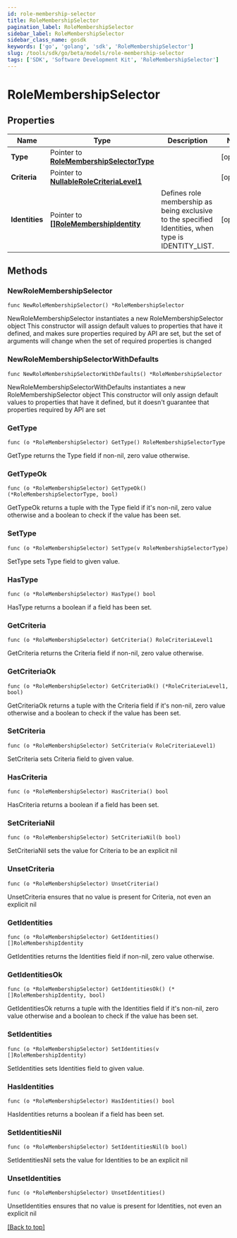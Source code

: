 ```yaml
---
id: role-membership-selector
title: RoleMembershipSelector
pagination_label: RoleMembershipSelector
sidebar_label: RoleMembershipSelector
sidebar_class_name: gosdk
keywords: ['go', 'golang', 'sdk', 'RoleMembershipSelector'] 
slug: /tools/sdk/go/beta/models/role-membership-selector
tags: ['SDK', 'Software Development Kit', 'RoleMembershipSelector']
---
```


# RoleMembershipSelector

## Properties

Name | Type | Description | Notes
------------ | ------------- | ------------- | -------------
**Type** |  Pointer to [**RoleMembershipSelectorType**](role-membership-selector-type) |  | [optional] 
**Criteria** |  Pointer to [**NullableRoleCriteriaLevel1**](role-criteria-level1) |  | [optional] 
**Identities** |  Pointer to [**[]RoleMembershipIdentity**](role-membership-identity) | Defines role membership as being exclusive to the specified Identities, when type is IDENTITY_LIST. | [optional] 

## Methods

### NewRoleMembershipSelector

`func NewRoleMembershipSelector() *RoleMembershipSelector`

NewRoleMembershipSelector instantiates a new RoleMembershipSelector object
This constructor will assign default values to properties that have it defined,
and makes sure properties required by API are set, but the set of arguments
will change when the set of required properties is changed

### NewRoleMembershipSelectorWithDefaults

`func NewRoleMembershipSelectorWithDefaults() *RoleMembershipSelector`

NewRoleMembershipSelectorWithDefaults instantiates a new RoleMembershipSelector object
This constructor will only assign default values to properties that have it defined,
but it doesn't guarantee that properties required by API are set

### GetType

`func (o *RoleMembershipSelector) GetType() RoleMembershipSelectorType`

GetType returns the Type field if non-nil, zero value otherwise.

### GetTypeOk

`func (o *RoleMembershipSelector) GetTypeOk() (*RoleMembershipSelectorType, bool)`

GetTypeOk returns a tuple with the Type field if it's non-nil, zero value otherwise
and a boolean to check if the value has been set.

### SetType

`func (o *RoleMembershipSelector) SetType(v RoleMembershipSelectorType)`

SetType sets Type field to given value.

### HasType

`func (o *RoleMembershipSelector) HasType() bool`

HasType returns a boolean if a field has been set.

### GetCriteria

`func (o *RoleMembershipSelector) GetCriteria() RoleCriteriaLevel1`

GetCriteria returns the Criteria field if non-nil, zero value otherwise.

### GetCriteriaOk

`func (o *RoleMembershipSelector) GetCriteriaOk() (*RoleCriteriaLevel1, bool)`

GetCriteriaOk returns a tuple with the Criteria field if it's non-nil, zero value otherwise
and a boolean to check if the value has been set.

### SetCriteria

`func (o *RoleMembershipSelector) SetCriteria(v RoleCriteriaLevel1)`

SetCriteria sets Criteria field to given value.

### HasCriteria

`func (o *RoleMembershipSelector) HasCriteria() bool`

HasCriteria returns a boolean if a field has been set.

### SetCriteriaNil

`func (o *RoleMembershipSelector) SetCriteriaNil(b bool)`

 SetCriteriaNil sets the value for Criteria to be an explicit nil

### UnsetCriteria
`func (o *RoleMembershipSelector) UnsetCriteria()`

UnsetCriteria ensures that no value is present for Criteria, not even an explicit nil
### GetIdentities

`func (o *RoleMembershipSelector) GetIdentities() []RoleMembershipIdentity`

GetIdentities returns the Identities field if non-nil, zero value otherwise.

### GetIdentitiesOk

`func (o *RoleMembershipSelector) GetIdentitiesOk() (*[]RoleMembershipIdentity, bool)`

GetIdentitiesOk returns a tuple with the Identities field if it's non-nil, zero value otherwise
and a boolean to check if the value has been set.

### SetIdentities

`func (o *RoleMembershipSelector) SetIdentities(v []RoleMembershipIdentity)`

SetIdentities sets Identities field to given value.

### HasIdentities

`func (o *RoleMembershipSelector) HasIdentities() bool`

HasIdentities returns a boolean if a field has been set.

### SetIdentitiesNil

`func (o *RoleMembershipSelector) SetIdentitiesNil(b bool)`

 SetIdentitiesNil sets the value for Identities to be an explicit nil

### UnsetIdentities
`func (o *RoleMembershipSelector) UnsetIdentities()`

UnsetIdentities ensures that no value is present for Identities, not even an explicit nil

[[Back to top]](#) 


